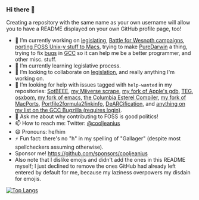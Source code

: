 ### Hi there 👋

Creating a repository with the same name as your own username will allow you to have a README displayed on your own GitHub profile page, too!

- 🔭 I’m currently working on [legislating](https://github.com/cooljeanius/legislation), [Battle for Wesnoth campaigns](https://github.com/topics/wesnoth-campaign), [porting FOSS Unix-y stuff to Macs](https://github.com/stars/cooljeanius/lists/macports-related), trying to make [PureDarwin](https://github.com/PureDarwin/PureDarwin) a thing, trying to fix [bugs](https://github.com/cooljeanius/gcc_bugs) in [GCC](https://github.com/cooljeanius/gcc/tree/me/autotools-tinkering) so it can help me be a better programmer, and other misc. stuff.
- 🌱 I’m currently learning legislative process.
- 👯 I’m looking to collaborate on [legislation]((https://github.com/cooljeanius/legislation)), and really anything I'm working on.
- 🤔 I’m looking for help with issues tagged with `help-wanted` in my repositories: [SotBEEE](https://github.com/cooljeanius/Son_Of_The_Black_Eye_Easy_Edition/issues?q=label%3A%22help+wanted%22+is%3Aissue+is%3Aopen), [my Miiverse scrape](https://github.com/cooljeanius/mv_salvage/issues?q=label%3A%22help+wanted%22+is%3Aissue+is%3Aopen), [my fork of Apple's gdb](https://github.com/cooljeanius/apple-gdb-1824/issues?q=label%3A%22help+wanted%22+is%3Aissue+is%3Aopen), [TEG](https://github.com/cooljeanius/The_Earths_Gut/issues?q=label%3A%22help+wanted%22+is%3Aissue+is%3Aopen), [osxbom](https://github.com/cooljeanius/osxbom/issues?q=label%3A%22help+wanted%22+is%3Aissue+is%3Aopen), [my fork of emacs](https://github.com/cooljeanius/emacs/issues?q=label%3A%22help+wanted%22+is%3Aissue+is%3Aopen), [the Columbia Esterel Compiler](https://github.com/cooljeanius/cec/issues?q=label%3A%22help+wanted%22+is%3Aissue+is%3Aopen), [my fork of MacPorts](https://github.com/cooljeanius/MacPorts-fork/issues?q=label%3A%22help+wanted%22+is%3Aissue+is%3Aopen), [Portfile2formula2finkinfo](https://github.com/cooljeanius/Portfile2formula2finkinfo/issues?q=label%3A%22help+wanted%22+is%3Aissue+is%3Aopen), [DeARCification](https://github.com/cooljeanius/DeARCification/issues?q=label%3A%22help+wanted%22+is%3Aissue+is%3Aopen), and [anything on my list on the GCC Bugzilla (requires login)](https://gcc.gnu.org/bugzilla/buglist.cgi?cmdtype=runnamed&list_id=322115&namedcmd=All%20egallager%27s%20Bugs).
- 💬 Ask me about why contributing to FOSS is good politics!
- 📫 How to reach me: Twitter: [@cooljeanius](https://twitter.com/cooljeanius)
- 😄 Pronouns: he/him
- ⚡ Fun fact: there's no "h" in my spelling of "Gallager" (despite most spellcheckers assuming otherwise).
- Sponsor me! https://github.com/sponsors/cooljeanius
- Also note that I dislike emojis and didn't add the ones in this README myself; I just declined to remove the ones GitHub had already left entered by default for me, because my laziness overpowers my disdain for emojis.

[![Top Langs](https://github-readme-stats.vercel.app/api/top-langs/?username=cooljeanius&layout=compact)](https://github.com/anuraghazra/github-readme-stats)
